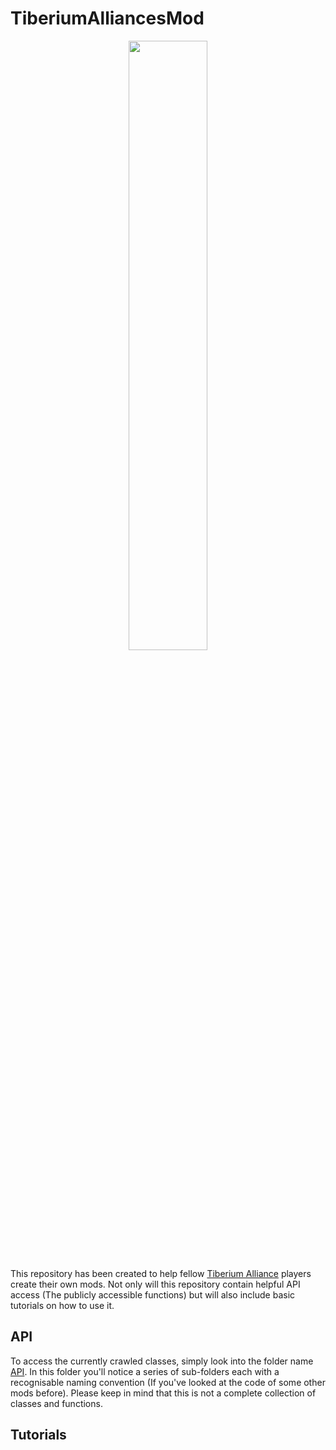 # TiberiumAlliancesMod

<p align="center">
  <img src="https://media.contentapi.ea.com/content/dam/eacom/ccta/ccta-adaptive-logo-hero-md-withbtmmargin-xl-7x2-lg-5x2-md-2x1-sm-xs-16x9.png.adapt.crop7x2.1920w.png" width=50%>
</p>

This repository has been created to help fellow [Tiberium Alliance](http://tiberiumalliances.com/) players create their own mods. Not only will this repository contain helpful API access (The publicly accessible functions) but will also include basic tutorials on how to use it.

## API

To access the currently crawled classes, simply look into the folder name [API](https://github.com/ConnorPerrin/TiberiumAlliancesMod/tree/main/API). In this folder you'll notice a series of sub-folders each with a recognisable naming convention (If you've looked at the code of some other mods before). Please keep in mind that this is not a complete collection of classes and functions.

## Tutorials 

